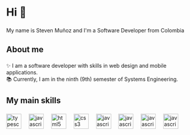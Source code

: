 # <h1 align="left">Hi 👋</h1>

###

<p align="left">My name is Steven Muñoz and I'm a Software Developer from Colombia</p>

###

<h2 align="left">About me</h2>

###

<p align="left">✨ I am a software developer with skills in web design and mobile applications.<br>📚 Currently, I am in the ninth (9th) semester of Systems Engineering.</p>

###

<h2 align="left">My main skills</h2>

###

<div align="left">
  <img src="https://cdn.jsdelivr.net/gh/devicons/devicon/icons/typescript/typescript-plain.svg" height="40" alt="typescript logo"  />
  <img width="12" />
  <img src="https://cdn.jsdelivr.net/gh/devicons/devicon/icons/javascript/javascript-original.svg" height="40" alt="javascript logo"  />
  <img width="12" />
  <img src="https://cdn.jsdelivr.net/gh/devicons/devicon/icons/html5/html5-plain.svg" height="40" alt="html5 logo"  />
  <img width="12" />
  <img src="https://cdn.jsdelivr.net/gh/devicons/devicon/icons/css3/css3-plain.svg" height="40" alt="css3 logo"  />
  <img width="12" />
  <img src="https://cdn.jsdelivr.net/gh/devicons/devicon/icons/java/java-original.svg"  height="40" alt="javascript logo" />
  <img width="12" />
  <img src="https://cdn.jsdelivr.net/gh/devicons/devicon/icons/git/git-original.svg"  height="40" alt="javascript logo" />
  <img width="12" />
  <img src="https://cdn.jsdelivr.net/gh/devicons/devicon/icons/python/python-original.svg"  height="40" alt="javascript logo" />
  <img width="12" />
  <img src="https://cdn.jsdelivr.net/gh/devicons/devicon/icons/bash/bash-original.svg"  height="40" alt="javascript logo" />
  <img width="12" />
</div>
